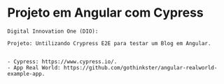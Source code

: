 # Projeto em Angular com Cypress





	Digital Innovation One (DIO):
	
	Projeto: Untilizando Crypress E2E para testar um Blog em Angular.
	
	
	- Cypress: https://www.cypress.io/.
	- App Real World: https://github.com/gothinkster/angular-realworld-example-app.
	



​	
​	

